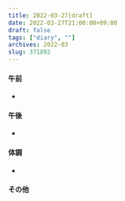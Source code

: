 ```yaml
---
title: 2022-03-27[draft]
date: 2022-03-27T21:00:00+09:00
draft: false
tags: ["diary", ""]
archives: 2022-03
slug: 371892
---
```

#### 午前
- 
#### 午後
- 
#### 体調
- 
#### その他